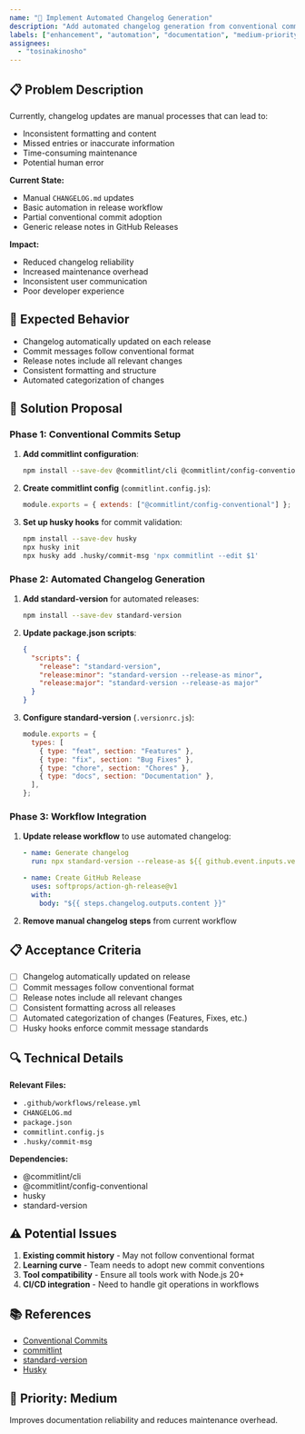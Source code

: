 ```yaml
---
name: "📝 Implement Automated Changelog Generation"
description: "Add automated changelog generation from conventional commits"
labels: ["enhancement", "automation", "documentation", "medium-priority"]
assignees:
  - "tosinakinosho"
---
```


## 📋 Problem Description

Currently, changelog updates are manual processes that can lead to:

- Inconsistent formatting and content
- Missed entries or inaccurate information
- Time-consuming maintenance
- Potential human error

**Current State:**

- Manual `CHANGELOG.md` updates
- Basic automation in release workflow
- Partial conventional commit adoption
- Generic release notes in GitHub Releases

**Impact:**

- Reduced changelog reliability
- Increased maintenance overhead
- Inconsistent user communication
- Poor developer experience

## 🎯 Expected Behavior

- Changelog automatically updated on each release
- Commit messages follow conventional format
- Release notes include all relevant changes
- Consistent formatting and structure
- Automated categorization of changes

## 🔧 Solution Proposal

### Phase 1: Conventional Commits Setup

1. **Add commitlint configuration**:

   ```bash
   npm install --save-dev @commitlint/cli @commitlint/config-conventional
   ```

2. **Create commitlint config** (`commitlint.config.js`):

   ```javascript
   module.exports = { extends: ["@commitlint/config-conventional"] };
   ```

3. **Set up husky hooks** for commit validation:
   ```bash
   npm install --save-dev husky
   npx husky init
   npx husky add .husky/commit-msg 'npx commitlint --edit $1'
   ```

### Phase 2: Automated Changelog Generation

1. **Add standard-version** for automated releases:

   ```bash
   npm install --save-dev standard-version
   ```

2. **Update package.json scripts**:

   ```json
   {
     "scripts": {
       "release": "standard-version",
       "release:minor": "standard-version --release-as minor",
       "release:major": "standard-version --release-as major"
     }
   }
   ```

3. **Configure standard-version** (`.versionrc.js`):
   ```javascript
   module.exports = {
     types: [
       { type: "feat", section: "Features" },
       { type: "fix", section: "Bug Fixes" },
       { type: "chore", section: "Chores" },
       { type: "docs", section: "Documentation" },
     ],
   };
   ```

### Phase 3: Workflow Integration

1. **Update release workflow** to use automated changelog:

   ```yaml
   - name: Generate changelog
     run: npx standard-version --release-as ${{ github.event.inputs.version_type }}

   - name: Create GitHub Release
     uses: softprops/action-gh-release@v1
     with:
       body: "${{ steps.changelog.outputs.content }}"
   ```

2. **Remove manual changelog steps** from current workflow

## 📋 Acceptance Criteria

- [ ] Changelog automatically updated on release
- [ ] Commit messages follow conventional format
- [ ] Release notes include all relevant changes
- [ ] Consistent formatting across all releases
- [ ] Automated categorization of changes (Features, Fixes, etc.)
- [ ] Husky hooks enforce commit message standards

## 🔍 Technical Details

**Relevant Files:**

- `.github/workflows/release.yml`
- `CHANGELOG.md`
- `package.json`
- `commitlint.config.js`
- `.husky/commit-msg`

**Dependencies:**

- @commitlint/cli
- @commitlint/config-conventional
- husky
- standard-version

## ⚠️ Potential Issues

1. **Existing commit history** - May not follow conventional format
2. **Learning curve** - Team needs to adopt new commit conventions
3. **Tool compatibility** - Ensure all tools work with Node.js 20+
4. **CI/CD integration** - Need to handle git operations in workflows

## 📚 References

- [Conventional Commits](https://www.conventionalcommits.org/)
- [commitlint](https://commitlint.js.org/)
- [standard-version](https://github.com/conventional-changelog/standard-version)
- [Husky](https://typicode.github.io/husky/)

## 🎪 Priority: Medium

Improves documentation reliability and reduces maintenance overhead.
